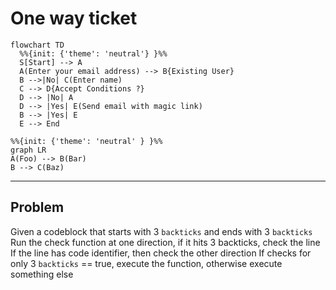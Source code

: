 # One way ticket

```mermaid
flowchart TD
  %%{init: {'theme': 'neutral'} }%%
  S[Start] --> A
  A(Enter your email address) --> B{Existing User}
  B -->|No| C(Enter name)
  C --> D{Accept Conditions ?}
  D --> |No| A
  D --> |Yes| E(Send email with magic link)
  B --> |Yes| E
  E --> End
```

```mermaid
%%{init: {'theme': 'neutral' } }%%
graph LR
A(Foo) --> B(Bar)
B --> C(Baz)
```

---

## Problem

Given a codeblock that starts with 3 `backticks` and ends with 3 `backticks`
Run the check function at one direction, if it hits 3 backticks, check the line
If the line has code identifier, then check the other direction
If checks for only 3 `backticks` == true, execute the function,
otherwise execute something else
